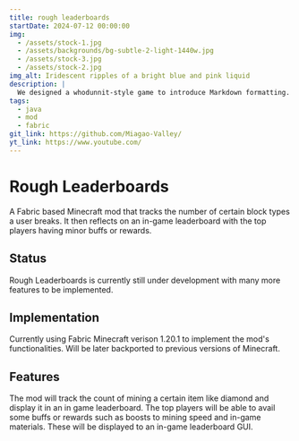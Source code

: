 ```yaml
---
title: rough leaderboards
startDate: 2024-07-12 00:00:00
img:
  - /assets/stock-1.jpg
  - /assets/backgrounds/bg-subtle-2-light-1440w.jpg
  - /assets/stock-3.jpg
  - /assets/stock-2.jpg
img_alt: Iridescent ripples of a bright blue and pink liquid
description: |
  We designed a whodunnit-style game to introduce Markdown formatting. Suspense — suspicion — syntax!
tags:
  - java
  - mod
  - fabric
git_link: https://github.com/Miagao-Valley/
yt_link: https://www.youtube.com/
---
```


# Rough Leaderboards

A Fabric based Minecraft mod that tracks the number of certain block types a user breaks. It then reflects on an in-game leaderboard with the top players having minor buffs or rewards.

## Status

Rough Leaderboards is currently still under development with many more features to be implemented.


## Implementation

Currently using Fabric Minecraft verison 1.20.1 to implement the mod's functionalities. Will be later backported to previous versions of Minecraft.


## Features

The mod will track the count of mining a certain item like diamond and display it in an in game leaderboard. The top players will be able to avail some buffs or rewards such as boosts to mining speed and in-game materials. These will be displayed to an in-game leaderboard GUI.

